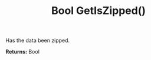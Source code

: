 ﻿---
uid: crmscript_ref_NSBlobEntity_GetIsZipped
title: Bool GetIsZipped()
intellisense: NSBlobEntity.GetIsZipped
keywords: NSBlobEntity, GetIsZipped
so.topic: reference
---

Has the data been zipped.

**Returns:** Bool


